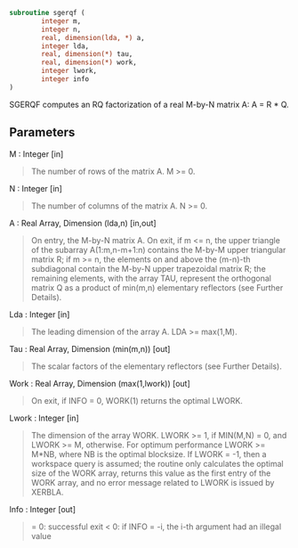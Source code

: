 ```fortran
subroutine sgerqf (
		integer m,
		integer n,
		real, dimension(lda, *) a,
		integer lda,
		real, dimension(*) tau,
		real, dimension(*) work,
		integer lwork,
		integer info
)
```

 SGERQF computes an RQ factorization of a real M-by-N matrix A:
 A = R * Q.

## Parameters
M : Integer [in]
> The number of rows of the matrix A.  M >= 0.

N : Integer [in]
> The number of columns of the matrix A.  N >= 0.

A : Real Array, Dimension (lda,n) [in,out]
> On entry, the M-by-N matrix A.
> On exit,
> if m <= n, the upper triangle of the subarray
> A(1:m,n-m+1:n) contains the M-by-M upper triangular matrix R;
> if m >= n, the elements on and above the (m-n)-th subdiagonal
> contain the M-by-N upper trapezoidal matrix R;
> the remaining elements, with the array TAU, represent the
> orthogonal matrix Q as a product of min(m,n) elementary
> reflectors (see Further Details).

Lda : Integer [in]
> The leading dimension of the array A.  LDA >= max(1,M).

Tau : Real Array, Dimension (min(m,n)) [out]
> The scalar factors of the elementary reflectors (see Further
> Details).

Work : Real Array, Dimension (max(1,lwork)) [out]
> On exit, if INFO = 0, WORK(1) returns the optimal LWORK.

Lwork : Integer [in]
> The dimension of the array WORK.
> LWORK >= 1, if MIN(M,N) = 0, and LWORK >= M, otherwise.
> For optimum performance LWORK >= M*NB, where NB is
> the optimal blocksize.
> If LWORK = -1, then a workspace query is assumed; the routine
> only calculates the optimal size of the WORK array, returns
> this value as the first entry of the WORK array, and no error
> message related to LWORK is issued by XERBLA.

Info : Integer [out]
> = 0:  successful exit
> < 0:  if INFO = -i, the i-th argument had an illegal value

